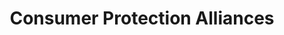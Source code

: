 ---
title: Consumer Protection Alliances
details: |-
    CPC is established by law to protect citizens in the market place. Essentially, our role is to prevent abuse, exploitation and any form of mistreatment or disregard with respect to consumers. Where something has gone wrong and a consumer(s) is/are aggrieved, we exercise the tools provided by laws and regulations to ensure remedies for consumers.

    A critical mandate of the Council includes collaboration with industry, trade and professional associations and other relevant stakeholders, particularly civil society. The reason and purpose for this collaboration is that; in addition to being an effective mechanism for educating consumers about their rights, it also provides vital channels for periodic and relevant information about emerging issues consumers need to be aware of. As such, and in furtherance of this partnership, the Council maintains a register of Non-profit Consumer Protection Associations (CPAs) that are recognized for their consumer protection work.
---